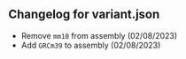 ## Changelog for variant.json

* Remove `mm10` from assembly (02/08/2023)
* Add `GRCm39` to assembly (02/08/2023)
